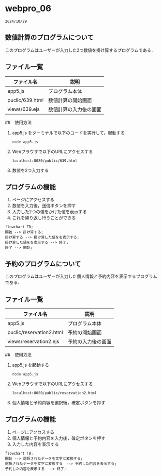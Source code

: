 # webpro_06
    2024/10/29
## 数値計算のプログラムについて
このプログラムはユーザーが入力した2つ数値を掛け算するプログラムである．
## ファイル一覧

ファイル名|説明
-|-
app5.js|プログラム本体
puclic/639.html|数値計算の開始画面
views/639.ejs|数値計算の入力後の画面

##　使用方法
1. app5.js をターミナルで以下のコードを実行して，起動する
    ```
    node app5.js
    ```
1. Webブラウザで以下のURLにアクセスする
    ```
    localhost:8080/public/639.html
    ```
1. 数値を2つ入力する

## プログラムの機能
1. ページにアクセスする
1. 数値を入力後，送信ボタンを押す
1. 入力した2つの値をかけた値を表示する
1. これを繰り返し行うことができる
```mermaid
flowchart TD;
開始 --> 掛け算する;
掛け算する --> 掛け算した値をを表示する;
掛け算した値をを表示する --> 終了;
終了 --> 開始;
```

## 予約のプログラムについて
このプログラムはユーザーが入力した個人情報と予約内容を表示するプログラムである．
## ファイル一覧

ファイル名|説明
-|-
app5.js|プログラム本体
puclic/reservation2.html|予約の開始画面
views/reservation2.ejs|予約の入力後の画面

##　使用方法

1. app5.js を起動する
    ```
    node app5.js
    ```
1. Webブラウザで以下のURLにアクセスする
    ```
    localhost:8080/public/reservation2.html
    ```
1. 個人情報と予約内容を選択後，確定ボタンを押す

## プログラムの機能
1. ページにアクセスする
1. 個人情報と予約内容を入力後，確定ボタンを押す
1. 入力した内容を表示する

```mermaid
flowchart TD;
開始 --> 選択されたデータを文字に変換する;
選択されたデータを文字に変換する　--> 予約した内容を表示する;
予約した内容を表示する　--> 終了;
```
